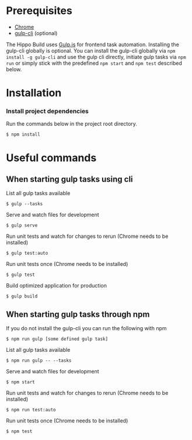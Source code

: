 # Prerequisites
* [Chrome](http://google.chrome.com)
* [gulp-cli](https://github.com/gulpjs/gulp-cli) (optional)

The Hippo Build uses [Gulp.js](https://gulpjs.com) for frontend task automation.
Installing the gulp-cli globally is optional. You can install the gulp-cli
globally via `npm install -g gulp-cli` and use the gulp cli directly, initiate
gulp tasks via `npm run` or simply stick with the predefined `npm start` and
`npm test` described below.

# Installation
### Install project dependencies
Run the commands below in the project root directory.

    $ npm install

# Useful commands
## When starting gulp tasks using cli
List all gulp tasks available

    $ gulp --tasks

Serve and watch files for development

    $ gulp serve

Run unit tests and watch for changes to rerun (Chrome needs to be installed)

    $ gulp test:auto

Run unit tests once (Chrome needs to be installed)

    $ gulp test

Build optimized application for production

    $ gulp build


## When starting gulp tasks through npm
If you do not install the gulp-cli you can run the following with npm

    $ npm run gulp [some defined gulp task]

List all gulp tasks available

    $ npm run gulp -- --tasks

Serve and watch files for development

    $ npm start

Run unit tests and watch for changes to rerun (Chrome needs to be installed)

    $ npm run test:auto

Run unit tests once (Chrome needs to be installed)

    $ npm test
